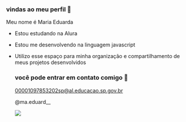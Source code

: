 ### vindas ao meu perfil 💜

Meu nome é Maria Eduarda

- Estou estudando na Alura
- Estou me desenvolvendo na linguagem javascript
- Utilizo esse espaço para minha organização e compartilhamento de meus projetos desenvolvidos

  ### você pode entrar em contato comigo  💜

  00001097853202sp@al.educacao.sp.gov.br

  @ma.eduard__

  ![](https://media1.tenor.com/m/cLjA_QYEHesAAAAC/grana.gif) 
